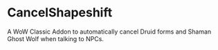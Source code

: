 # CancelShapeshift

A WoW Classic Addon to automatically cancel Druid forms and Shaman Ghost Wolf when talking to NPCs.
